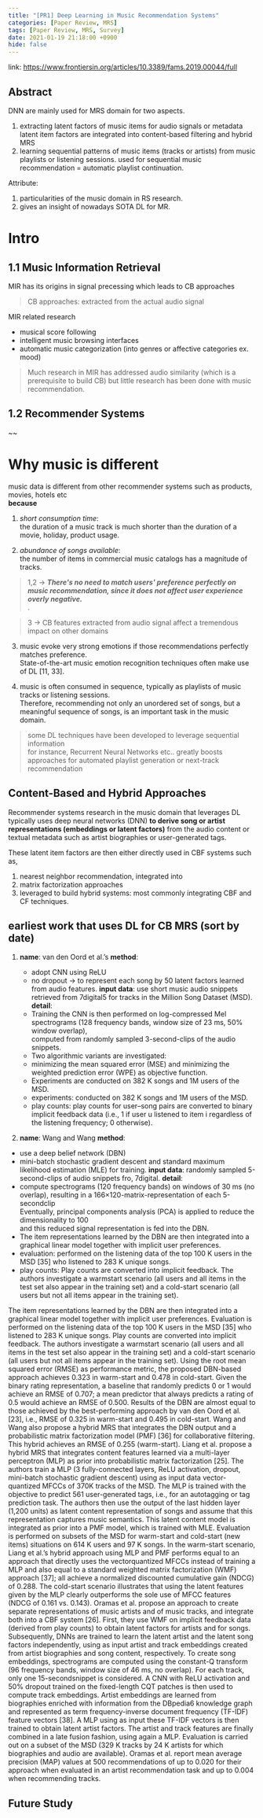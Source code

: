 ```yaml
---
title: "[PR1] Deep Learning in Music Recommendation Systems"
categories: [Paper Review, MRS]
tags: [Paper Review, MRS, Survey]
date: 2021-01-19 21:18:00 +0900
hide: false
---
```


link: https://www.frontiersin.org/articles/10.3389/fams.2019.00044/full

## Abstract
DNN are mainly used for MRS domain for two aspects.
1. extracting latent factors of music items for audio signals or metadata
    latent item factors are integrated into content-based filtering and hybrid MRS
2. learning sequential patterns of music items (tracks or artists) from music playlists or listening sessions.
    used for sequential music recommendation = automatic playlist continuation.

Attribute: 
1. particularities of the music domain in RS research. <br>
2. gives an insight of nowadays SOTA DL for MR.

# Intro
## 1.1 Music Information Retrieval
MIR has its origins in signal precessing which leads to CB approaches
> CB approaches: extracted from the actual audio signal

MIR related research
 - musical score following
 - intelligent music browsing interfaces
 - automatic music categorization (into genres or affective categories ex. mood)

> Much research in MIR has addressed audio similarity (which is a prerequisite to build CB)
> but little research has been done with music recommendation.

## 1.2 Recommender Systems
 ~~

# Why music is different
music data is different from other recommender systems such as products, movies, hotels etc <br> **because**<br>

1. *short consumption time*: <br>the duration of a music track is much shorter than the duration of a movie, holiday, product usage.

2. *abundance of songs available*: <br>the number of items in commercial music catalogs has a magnitude of tracks.

> 1,2 ->  ***There's no need to match users' preference perfectly on music recommendation, since it does not affect user experience overly negative.*** <br>.

> 3 -> CB features extracted from audio signal affect a tremendous impact on other domains <br>

3. music evoke very strong emotions if those recommendations perfectly matches preference. <br>
State-of-the-art music emotion recognition techniques often make use of DL [11, 33]. <br>

4. music is often consumed in sequence, typically as playlists of music tracks or listening sessions. <br> 
Therefore, recommending not only an unordered set of songs, but a meaningful sequence of songs, is an important task in the music domain. <br>
> some DL techniques have been developed to leverage sequential information <br>
> for instance, Recurrent Neural Networks etc.. greatly boosts approaches for automated playlist generation or next-track recommendation


## Content-Based and Hybrid Approaches
Recommender systems research in the music domain that
leverages DL typically uses deep neural networks (DNN) **to
derive song or artist representations (embeddings or latent
factors)** from the audio content or textual metadata such as
artist biographies or user-generated tags.

These latent item factors are then either directly used in CBF systems 
such as,
1. nearest neighbor recommendation, integrated into 
2. matrix factorization approaches
3. leveraged to build hybrid systems: most commonly integrating CBF and CF techniques.

## earliest work that uses DL for CB MRS (sort by date)
1. **name**: van den Oord et al.’s
   **method**:
   - adopt CNN using ReLU 
   - no dropout -> to represent each song by 50 latent factors learned from audio features. 
   **input data**: use short music audio snippets retrieved from 7digital5 for tracks in the Million Song Dataset (MSD).
   **detail**: <br> 
   - Training the CNN is then performed on log-compressed Mel spectrograms (128 frequency bands, window size of 23 ms, 50% window overlap),<br>
   computed from randomly sampled 3-second-clips of the audio snippets.
   - Two algorithmic variants are investigated: 
    * minimizing the mean squared error (MSE) and minimizing the weighted prediction error (WPE) as objective function. 
    * Experiments are conducted on 382 K songs and 1M users of the MSD. 
   - experiments: conducted on 382 K songs and 1M users of the MSD.
   - play counts:  play counts for
user–song pairs are converted to binary implicit feedback data
(i.e., 1 if user u listened to item i regardless of the listening
frequency; 0 otherwise). 

2.  **name**: Wang and Wang
   **method**:
   - use a deep belief network (DBN)
   - mini-batch stochastic gradient descent and standard maximum likelihood estimation (MLE) for training.
   **input data**: randomly sampled 5-second-clips of audio snippets fro, 7digital.
   **detail**: <br> 
   - compute spectrograms (120 frequency bands) on windows of 30 ms (no overlap), resulting in a 166×120-matrix-representation of each 5-secondclip<br>
   Eventually, principal components analysis (PCA) is applied to reduce the dimensionality to 100 <br> 
   and this reduced signal representation is fed into the DBN.  
   - The item representations
    learned by the DBN are then integrated into a graphical linear
    model together with implicit user preferences.
   - evaluation: performed on the listening data of the top 100 K users in the MSD [35] who listened to 283 K unique songs.
   - play counts: Play counts are
converted into implicit feedback. The authors investigate a warmstart scenario (all users and all items in the test set also appear in
the training set) and a cold-start scenario (all users but not all
items appear in the training set).

The item representations
learned by the DBN are then integrated into a graphical linear
model together with implicit user preferences. Evaluation is
performed on the listening data of the top 100 K users in the
MSD [35] who listened to 283 K unique songs. Play counts are
converted into implicit feedback. The authors investigate a warmstart scenario (all users and all items in the test set also appear in
the training set) and a cold-start scenario (all users but not all
items appear in the training set). Using the root mean squared
error (RMSE) as performance metric, the proposed DBN-based
approach achieves 0.323 in warm-start and 0.478 in cold-start.
Given the binary rating representation, a baseline that randomly
predicts 0 or 1 would achieve an RMSE of 0.707; a mean predictor
that always predicts a rating of 0.5 would achieve an RMSE of
0.500. Results of the DBN are almost equal to those achieved
by the best-performing approach by van den Oord et al. [23],
i.e., RMSE of 0.325 in warm-start and 0.495 in cold-start. Wang
and Wang also propose a hybrid MRS that integrates the DBN
output and a probabilistic matrix factorization model (PMF) [36]
for collaborative filtering. This hybrid achieves an RMSE of
0.255 (warm-start).
Liang et al. propose a hybrid MRS that integrates content
features learned via a multi-layer perceptron (MLP) as prior into
probabilistic matrix factorization [25]. The authors train a MLP
(3 fully-connected layers, ReLU activation, dropout, mini-batch
stochastic gradient descent) using as input data vector-quantized
MFCCs of 370K tracks of the MSD. The MLP is trained with
the objective to predict 561 user-generated tags, i.e., for an autotagging or tag prediction task. The authors then use the output of
the last hidden layer (1,200 units) as latent content representation
of songs and assume that this representation captures music
semantics. This latent content model is integrated as prior into a
PMF model, which is trained with MLE. Evaluation is performed
on subsets of the MSD for warm-start and cold-start (new items)
situations on 614 K users and 97 K songs. In the warm-start
scenario, Liang et al.’s hybrid approach using MLP and PMF
performs equal to an approach that directly uses the vectorquantized MFCCs instead of training a MLP and also equal to
a standard weighted matrix factorization (WMF) approach [37];
all achieve a normalized discounted cumulative gain (NDCG)
of 0.288. The cold-start scenario illustrates that using the latent
features given by the MLP clearly outperforms the sole use of
MFCC features (NDCG of 0.161 vs. 0.143).
Oramas et al. propose an approach to create separate
representations of music artists and of music tracks, and
integrate both into a CBF system [26]. First, they use WMF
on implicit feedback data (derived from play counts) to obtain
latent factors for artists and for songs. Subsequently, DNNs are
trained to learn the latent artist and the latent song factors
independently, using as input artist and track embeddings
created from artist biographies and song content, respectively.
To create song embeddings, spectrograms are computed using
the constant-Q transform (96 frequency bands, window size
of 46 ms, no overlap). For each track, only one 15-secondsnippet is considered. A CNN with ReLU activation and 50%
dropout trained on the fixed-length CQT patches is then used
to compute track embeddings. Artist embeddings are learned
from biographies enriched with information from the DBpedia6
knowledge graph and represented as term frequency-inverse
document frequency (TF-IDF) feature vectors [38]. A MLP
using as input these TF-IDF vectors is then trained to obtain
latent artist factors. The artist and track features are finally
combined in a late fusion fashion, using again a MLP. Evaluation
is carried out on a subset of the MSD (329 K tracks by
24 K artists for which biographies and audio are available).
Oramas et al. report mean average precision (MAP) values at
500 recommendations of up to 0.020 for their approach when
evaluated in an artist recommendation task and up to 0.004 when
recommending tracks.
## Future Study

<!-- http://egloos.zum.com/modestia/v/508762 이런 정도로만 리뷰해야할듯.. -->
<!-- 사진 갖다 쓰는 그런거는 open access 아닌 이상 절대 안됨 -->

<!-- 새로운 깨달음을 바탕으로 2창조를 하자! -->


